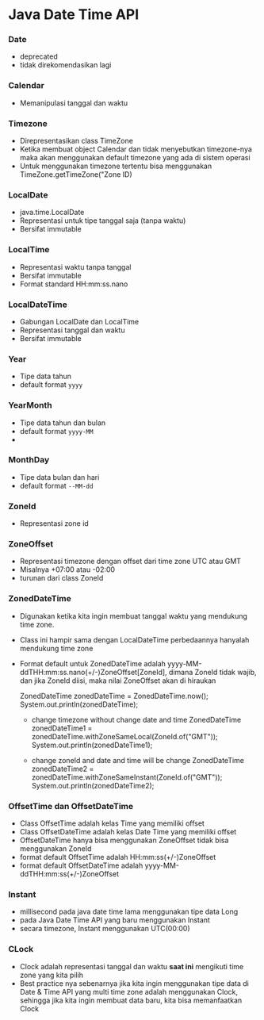 # Java Date Time API

### Date
- deprecated
- tidak direkomendasikan lagi


### Calendar
- Memanipulasi tanggal dan waktu

### Timezone
- Direpresentasikan class TimeZone
- Ketika membuat object Calendar dan tidak menyebutkan timezone-nya maka akan menggunakan default timezone yang ada di sistem operasi
- Untuk menggunakan timezone tertentu bisa menggunakan TimeZone.getTimeZone("Zone ID)

### LocalDate
- java.time.LocalDate
- Representasi untuk tipe tanggal saja (tanpa waktu)
- Bersifat immutable

### LocalTime
- Representasi waktu tanpa tanggal
- Bersifat immutable
- Format standard HH:mm:ss.nano

### LocalDateTime
- Gabungan LocalDate dan LocalTime
- Representasi tanggal dan waktu
- Bersifat immutable


### Year
- Tipe data tahun
- default format `yyyy`

### YearMonth
- Tipe data tahun dan bulan
- default format `yyyy-MM`
- 
### MonthDay
- Tipe data  bulan dan hari
- default format `--MM-dd`

### ZoneId
- Representasi zone id


### ZoneOffset
- Representasi timezone dengan offset dari time zone UTC atau GMT
- Misalnya +07:00 atau -02:00
- turunan dari class ZoneId



### ZonedDateTime
- Digunakan ketika kita ingin membuat tanggal waktu yang mendukung time zone.
- Class ini hampir sama dengan LocalDateTime perbedaannya hanyalah mendukung time zone
- Format default untuk ZonedDateTime adalah yyyy-MM-ddTHH:mm:ss.nano(+/-)ZoneOffset[ZoneId], dimana ZoneId tidak wajib, dan jika ZoneId diisi, maka nilai ZoneOffset akan di hiraukan
              
   
    ZonedDateTime zonedDateTime = ZonedDateTime.now();
    System.out.println(zonedDateTime);

     - change timezone without change date and time
    ZonedDateTime zonedDateTime1 = zonedDateTime.withZoneSameLocal(ZoneId.of("GMT"));
    System.out.println(zonedDateTime1);
    
    - change zoneId and date and time will be change
    ZonedDateTime zonedDateTime2 = zonedDateTime.withZoneSameInstant(ZoneId.of("GMT"));
    System.out.println(zonedDateTime2);

### OffsetTime dan OffsetDateTime
- Class OffsetTime adalah kelas Time yang memiliki offset
- Class OffsetDateTime adalah kelas Date Time yang memiliki offset
- OffsetDateTime hanya bisa menggunakan ZoneOffset tidak bisa menggunakan ZoneId
- format default OffsetTime adalah HH:mm:ss(+/-)ZoneOffset
- format default OffsetDateTime adalah yyyy-MM-ddTHH:mm:ss(+/-)ZoneOffset

### Instant
- millisecond pada java date time lama menggunakan tipe data Long
- pada Java Date Time API yang baru menggunakan Instant
- secara timezone, Instant menggunakan UTC(00:00)


### CLock
- Clock adalah representasi tanggal dan waktu **saat ini** mengikuti time zone yang kita pilih
- Best practice nya sebenarnya jika kita ingin menggunakan tipe data di Date & Time API yang multi time zone adalah menggunakan Clock, sehingga jika kita ingin membuat data baru, kita bisa memanfaatkan Clock
